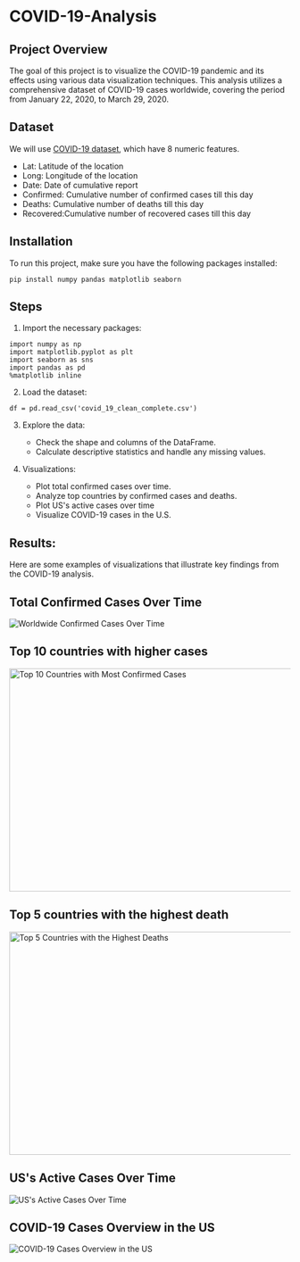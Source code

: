 # COVID-19-Analysis



## Project Overview

The goal of this project is to visualize the COVID-19 pandemic and its effects using various data visualization techniques. This analysis utilizes a comprehensive dataset of COVID-19 cases worldwide, covering the period from January 22, 2020, to March 29, 2020.


## Dataset

We will use [COVID-19 dataset](https://www.kaggle.com/imdevskp/corona-virus-report#covid_19_clean_complete.csv), which have 8 numeric features.

* Lat: Latitude of the location
* Long: Longitude of the location
* Date: Date of cumulative report
* Confirmed: Cumulative number of confirmed cases till this day
* Deaths: Cumulative number of deaths till this day
* Recovered:Cumulative number of recovered cases till this day


## Installation

To run this project, make sure you have the following packages installed:

```
pip install numpy pandas matplotlib seaborn
```

## Steps
1. Import the necessary packages:

```
import numpy as np
import matplotlib.pyplot as plt
import seaborn as sns
import pandas as pd
%matplotlib inline
```
2. Load the dataset:

```
df = pd.read_csv('covid_19_clean_complete.csv')
```

3. Explore the data:
 
   - Check the shape and columns of the DataFrame.
   - Calculate descriptive statistics and handle any missing values.



4. Visualizations:

   - Plot total confirmed cases over time.
   - Analyze top countries by confirmed cases and deaths.
   - Plot US's active cases over time
   - Visualize COVID-19 cases in the U.S.
 
## Results:

Here are some examples of visualizations that illustrate key findings from the COVID-19 analysis.


## Total Confirmed Cases Over Time

![Worldwide Confirmed Cases Over Time](https://github.com/RawanAlsaedi/INE-Data-Science-Bootcamp/blob/main/COVID-19%20Analysis/img/Worldwide%20Confirmed%20Cases%20Over%20Time.png)





## Top 10 countries with higher cases

<img src="https://github.com/RawanAlsaedi/INE-Data-Science-Bootcamp/blob/main/COVID-19%20Analysis/img/Top%2010%20countries%20having%20most%20confirmed%20cases.png" alt="Top 10 Countries with Most Confirmed Cases" width="900" height="400">

##  Top 5 countries with the highest death



<img src="https://github.com/RawanAlsaedi/INE-Data-Science-Bootcamp/blob/main/COVID-19%20Analysis/img/Top%205%20countries%20with%20the%20highest%20death.png" alt="Top 5 Countries with the Highest Deaths" width="900" height="400">


## US's Active Cases Over Time

![US's Active Cases Over Time](https://github.com/RawanAlsaedi/INE-Data-Science-Bootcamp/blob/main/COVID-19%20Analysis/img/US's%20Active%20Cases%20Over%20Time.png)

## COVID-19 Cases Overview in the US

![COVID-19 Cases Overview in the US](https://github.com/RawanAlsaedi/INE-Data-Science-Bootcamp/blob/main/COVID-19%20Analysis/img/COVID-19%20Cases%20Overview%20in%20the%20US.png)
